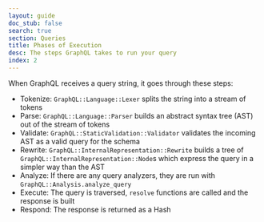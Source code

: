 ```yaml
---
layout: guide
doc_stub: false
search: true
section: Queries
title: Phases of Execution
desc: The steps GraphQL takes to run your query
index: 2
---
```


When GraphQL receives a query string, it goes through these steps:

- Tokenize: `GraphQL::Language::Lexer` splits the string into a stream of tokens
- Parse: `GraphQL::Language::Parser` builds an abstract syntax tree (AST) out of the stream of tokens
- Validate: `GraphQL::StaticValidation::Validator` validates the incoming AST as a valid query for the schema
- Rewrite: `GraphQL::InternalRepresentation::Rewrite` builds a tree of `GraphQL::InternalRepresentation::Node`s which express the query in a simpler way than the AST
- Analyze: If there are any query analyzers, they are run with `GraphQL::Analysis.analyze_query`
- Execute: The query is traversed, `resolve` functions are called and the response is built
- Respond: The response is returned as a Hash
